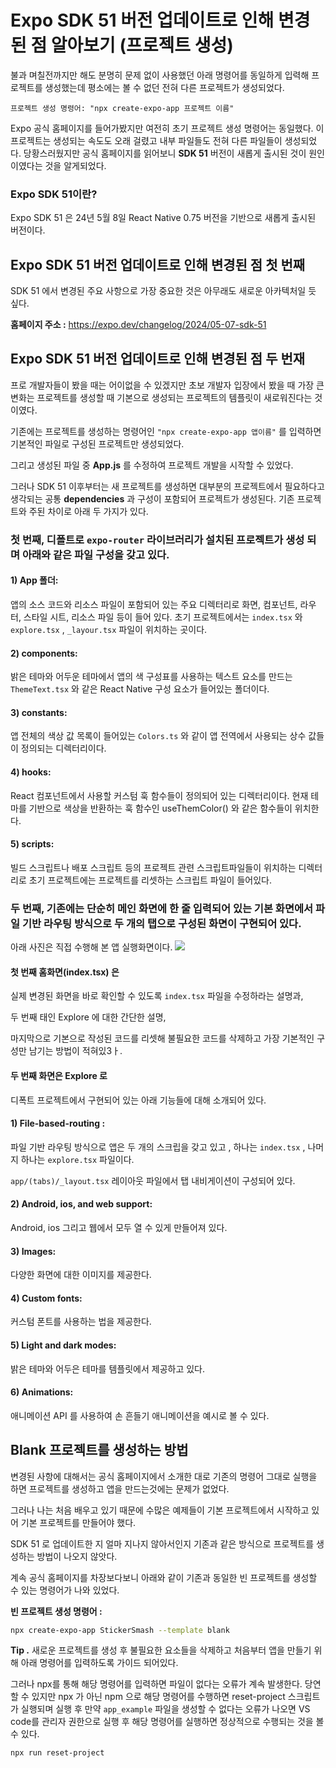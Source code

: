 Expo SDK 51 버전 업데이트로 인해 변경된 점 알아보기 (프로젝트 생성)
===

불과 며칠전까지만 해도 분명히 문제 없이 사용했던 아래 명령어를 동일하게 입력해 프로젝트를 생성했는데 평소에는 볼 수 없던 전혀 다른 프로젝트가 생성되었다.

```
프로젝트 생성 명령어: "npx create-expo-app 프로젝트 이름"
```

Expo 공식 홈페이지를 들어가봤지만 여전히 초기 프로젝트 생성 명령어는 동일했다. 이 프로젝트는 생성되는 속도도 오래 걸렸고 내부 파일들도 전혀 다른 파일들이 생성되었다. 당황스러웠지만 공식 홈페이지를 읽어보니 **SDK 51**  버전이 새롭게 출시된 것이 원인이였다는 것을 알게되었다.

### Expo SDK 51이란?
Expo SDK 51 은 24년 5월 8일 React Native 0.75 버전을 기반으로 새롭게 출시된 버전이다.

## Expo SDK 51 버전 업데이트로 인해 변경된 점 첫 번째
SDK 51 에서 변경된 주요 사항으로 가장 중요한 것은 아무래도 새로운 아카텍처일 듯 싶다. 

**홈페이지 주소 :** https://expo.dev/changelog/2024/05-07-sdk-51

## Expo SDK 51 버전 업데이트로 인해 변경된 점 두 번재
프로 개발자들이 봤을 때는 어이없을 수 있겠지만 초보 개발자 입장에서 봤을 때 가장 큰 변화는 프로젝트를 생성할 때 기본으로 생성되는 프로젝트의 템플릿이 새로워진다는 것이였다.

기존에는 프로젝트를 생성하는 명령어인 `"npx create-expo-app 앱이름"` 를 입력하면 기본적인 파일로 구성된 프로젝트만 생성되었다.

그리고 생성된 파일 중 **App.js** 를 수정하여 프로젝트 개발을 시작할 수 있었다. 

그러나 SDK 51 이후부터는 새 프로젝트를 생성하면 대부분의 프로젝트에서 필요하다고 생각되는 공통 **dependencies** 과 구성이 포함되어 프로젝트가 생성된다. 기존 프로젝트와 주된 차이로 아래 두 가지가 있다.


### 첫 번째, 디폴트로 **`expo-router` 라이브러리가 설치된 프로젝트가 생성** 되며 아래와 같은 파일 구성을 갖고 있다.

#### 1) App 폴더:
앱의 소스 코드와 리소스 파일이 포함되어 있는 주요 디렉터리로 화면, 컴포넌트, 라우터, 스타일 시트, 리소스 파일 등이 들어 있다. 초기 프로젝트에서는 `index.tsx` 와 `explore.tsx` , `_layour.tsx` 파일이 위치하는 곳이다.

#### 2) components:
밝은 테마와 어두운 테마에서 앱의 색 구성표를 사용하는 텍스트 요소를 만드는 `ThemeText.tsx` 와 같은 React Native 구성 요소가 들어있는 폴더이다.

#### 3) constants:
앱 전체의 색상 값 목록이 들어있는 `Colors.ts` 와 같이 앱 전역에서 사용되는 상수 값들이 정의되는 디렉터리이다.

#### 4) hooks:
React 컴포넌트에서 사용할 커스텀  훅 함수들이 정의되어 있는 디렉터리이다. 현재 테마를 기반으로 색상을 반환하는 훅 함수인 useThemColor() 와 같은 함수들이 위치한다.

#### 5) scripts: 
빌드 스크립트나 배포 스크립트 등의 프로젝트 관련 스크립트파일들이 위치하는 디렉터리로 초기 프로젝트에는 프로젝트를 리셋하는 스크립트 파일이 들어있다.

### 두 번째, 기존에는 단순히 메인 화면에 한 줄 입력되어 있는 기본 화면에서 파일 기반 라우팅 방식으로 두 개의 탭으로 구성된 화면이 구현되어 있다. 

아래 사진은 직접 수행해 본 앱 실행화면이다.
![](https://blog.kakaocdn.net/dn/Kh6xI/btsHo6c56EW/J0u8SWqbDIfmwYXQ08MsOK/img.webp)


#### 첫 번째 홈화면(index.tsx) 은 
실제 변경된 화면을 바로 확인할 수 있도록 `index.tsx` 파일을 수정하라는 설명과,

 두 번째 태인 Explore 에 대한 간단한 설명, 
 
 마지막으로 기본으로 작성된 코드를 리셋해 불필요한 코드를 삭제하고 가장 기본적인 구성만 남기는 방법이 적혀있3ㅏ.

 #### 두 번째 화면은 Explore 로
디폭트 프로젝트에서 구현되어 있는 아래 기능들에 대해 소개되어 있다.
 
#### 1) File-based-routing :
파일 기반 라우팅 방식으로 앱은 두 개의 스크립을 갖고 있고 , 하나는 `index.tsx` , 나머지 하나는 `explore.tsx` 파일이다.

`app/(tabs)/_layout.tsx` 레이아웃 파일에서 탭 내비게이션이 구성되어 있다.

#### 2) Android, ios, and web support:
Android, ios 그리고 웹에서 모두 열 수 있게 만들어져 있다.

#### 3) Images:
다양한 화면에 대한 이미지를 제공한다.

#### 4) Custom fonts: 
커스텀 폰트를 사용하는 법을 제공한다.

#### 5) Light and dark modes: 
밝은 테마와 어두은 테마를 템플릿에서 제공하고 있다.

#### 6) Animations:
애니메이션 API 를 사용하여 손 흔들기 애니메이션을 예시로 볼 수 있다.

## Blank 프로젝트를 생성하는 방법
변경된 사항에 대해서는 공식 홈페이지에서 소개한 대로 기존의 명령어 그대로 실행을 하면 프로젝트를 생성하고 앱을 만드는것에는 문제가 없었다.

그러나 나는 처음 배우고 있기 때문에 수많은 예제들이 기본 프로젝트에서 시작하고 있어 기본 프로젝트를 만들어야 했다.


SDK 51 로 업데이트한 지 얼마 지나지 않아서인지 기존과 같은 방식으로 프로젝트를 생성하는 방법이 나오지 않앗다.

계속 공식 홈페이지를 차장보다보니 아래와 같이 기존과 동일한 빈 프로젝트를 생성할 수 있는 명령어가 나와 있었다.

**빈 프로젝트 생성 명령어 :**
```bash
npx create-expo-app StickerSmash --template blank
```

**Tip .** 새로운 프로젝트를 생성 후 불필요한 요소들을 삭제하고 처음부터 앱을 만들기 위해 아래 명령어를 입력하도록 가이드 되어있다.

그러나 npx를 통해 해당 명령어를 입력하면 파일이 없다는 오류가 계속 발생한다. 당연할 수 있지만 npx 가 아닌 npm 으로 해당 명령어를 수행하면 reset-project 스크립트가 실행되며 실행 후 만약 `app_example` 파일을 생성할 수 없다는 오류가 나오면 VS code를 관리자 권한으로 실행 후 해당 명령어를 실행하면 정상적으로 수행되는 것을 볼 수 있다.

```bash
npx run reset-project
```